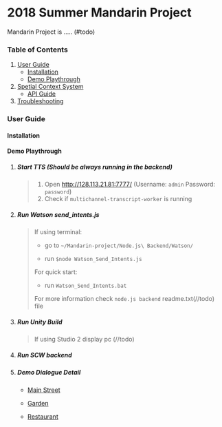 # 2018 Summer Mandarin Project

Mandarin Project is ..... (#todo)

### Table of Contents 

1. [User Guide](#user-guide)
   * [Installation](#installation)
   * [Demo Playthrough](#demo-playthrough)
2. [Spetial Context System](#spetial-context-system)
   * [API Guide](#api-guide)
3. [Troubleshooting](#troubleshooting)

### User Guide

#### Installation



#### Demo Playthrough

1. ##### Start TTS (Should be always running in the backend)

   > 1. Open http://128.113.21.81:7777/ (Username: `admin` Password: `password`)
   > 2. Check if `multichannel-transcript-worker` is running

2. ##### Run Watson send_intents.js

   > If using terminal:
   >
   > - go to `~/Mandarin-project/Node.js\ Backend/Watson/`
   >
   > - run `$node Watson_Send_Intents.js`
   >
   > For quick start: 
   >
   > - run `Watson_Send_Intents.bat`
   >
   > For more information check `node.js backend` readme.txt(//todo) file

3. ##### Run Unity Build

   > If using Studio 2 display pc (//todo)
   >
   > 

4. ##### Run SCW backend

   > 

5. ##### Demo Dialogue Detail

   - [Main Street](#main-street)

   - [Garden](#garden)

   - [Restaurant](#restaurant)

     